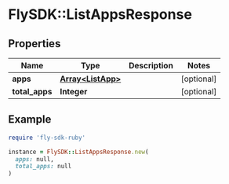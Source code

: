 # FlySDK::ListAppsResponse

## Properties

| Name | Type | Description | Notes |
| ---- | ---- | ----------- | ----- |
| **apps** | [**Array&lt;ListApp&gt;**](ListApp.md) |  | [optional] |
| **total_apps** | **Integer** |  | [optional] |

## Example

```ruby
require 'fly-sdk-ruby'

instance = FlySDK::ListAppsResponse.new(
  apps: null,
  total_apps: null
)
```

